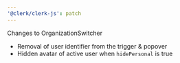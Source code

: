 ```yaml
---
'@clerk/clerk-js': patch
---
```

Changes to OrganizationSwitcher
- Removal of user identifier from the trigger & popover
- Hidden avatar of active user when `hidePersonal` is true
